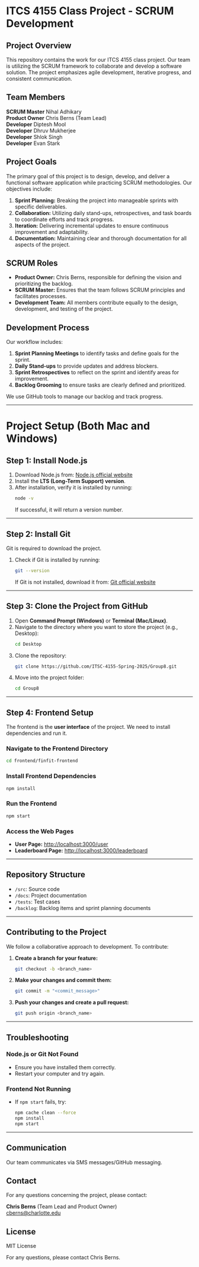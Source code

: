 # ITCS 4155 Class Project - SCRUM Development

## Project Overview
This repository contains the work for our ITCS 4155 class project. Our team is utilizing the SCRUM framework to collaborate and develop a software solution. The project emphasizes agile development, iterative progress, and consistent communication.

## Team Members
**SCRUM Master** Nihal Adhikary  
**Product Owner** Chris Berns (Team Lead)  
**Developer** Diptesh Mool  
**Developer** Dhruv Mukherjee  
**Developer** Shlok Singh  
**Developer** Evan Stark  

## Project Goals
The primary goal of this project is to design, develop, and deliver a functional software application while practicing SCRUM methodologies. Our objectives include:

1. **Sprint Planning:** Breaking the project into manageable sprints with specific deliverables.
2. **Collaboration:** Utilizing daily stand-ups, retrospectives, and task boards to coordinate efforts and track progress.
3. **Iteration:** Delivering incremental updates to ensure continuous improvement and adaptability.
4. **Documentation:** Maintaining clear and thorough documentation for all aspects of the project.

## SCRUM Roles
- **Product Owner:** Chris Berns, responsible for defining the vision and prioritizing the backlog.
- **SCRUM Master:** Ensures that the team follows SCRUM principles and facilitates processes.
- **Development Team:** All members contribute equally to the design, development, and testing of the project.

## Development Process
Our workflow includes:

1. **Sprint Planning Meetings** to identify tasks and define goals for the sprint.
2. **Daily Stand-ups** to provide updates and address blockers.
3. **Sprint Retrospectives** to reflect on the sprint and identify areas for improvement.
4. **Backlog Grooming** to ensure tasks are clearly defined and prioritized.

We use GitHub tools to manage our backlog and track progress.

---

# **Project Setup (Both Mac and Windows)**

## **Step 1: Install Node.js**
1. Download Node.js from: [Node.js official website](https://nodejs.org/en/)
2. Install the **LTS (Long-Term Support) version**.
3. After installation, verify it is installed by running:
   ```bash
   node -v
   ```
   If successful, it will return a version number.

---

## **Step 2: Install Git**
Git is required to download the project.

1. Check if Git is installed by running:
   ```bash
   git --version
   ```
   If Git is not installed, download it from: [Git official website](https://git-scm.com/)

---

## **Step 3: Clone the Project from GitHub**
1. Open **Command Prompt (Windows)** or **Terminal (Mac/Linux)**.
2. Navigate to the directory where you want to store the project (e.g., Desktop):
   ```bash
   cd Desktop
   ```
3. Clone the repository:
   ```bash
   git clone https://github.com/ITSC-4155-Spring-2025/Group8.git
   ```
4. Move into the project folder:
   ```bash
   cd Group8
   ```

---

## **Step 4: Frontend Setup**
The frontend is the **user interface** of the project. We need to install dependencies and run it.

### **Navigate to the Frontend Directory**
```bash
cd frontend/finfit-frontend
```

### **Install Frontend Dependencies**
```bash
npm install
```

### **Run the Frontend**
```bash
npm start
```

### **Access the Web Pages**
- **User Page:** [http://localhost:3000/user](http://localhost:3000/user)
- **Leaderboard Page:** [http://localhost:3000/leaderboard](http://localhost:3000/leaderboard)

---

## **Repository Structure**
- `/src`: Source code
- `/docs`: Project documentation
- `/tests`: Test cases
- `/backlog`: Backlog items and sprint planning documents

---

## **Contributing to the Project**
We follow a collaborative approach to development. To contribute:

1. **Create a branch for your feature:**
   ```bash
   git checkout -b <branch_name>
   ```
2. **Make your changes and commit them:**
   ```bash
   git commit -m "<commit_message>"
   ```
3. **Push your changes and create a pull request:**
   ```bash
   git push origin <branch_name>
   ```

---

## **Troubleshooting**

### **Node.js or Git Not Found**
- Ensure you have installed them correctly.
- Restart your computer and try again.

### **Frontend Not Running**
- If `npm start` fails, try:
   ```bash
   npm cache clean --force
   npm install
   npm start
   ```

---

## **Communication**
Our team communicates via SMS messages/GitHub messaging.

## **Contact**
For any questions concerning the project, please contact:

**Chris Berns** (Team Lead and Product Owner)  
cberns@charlotte.edu  

## **License**
MIT License  

For any questions, please contact Chris Berns.
